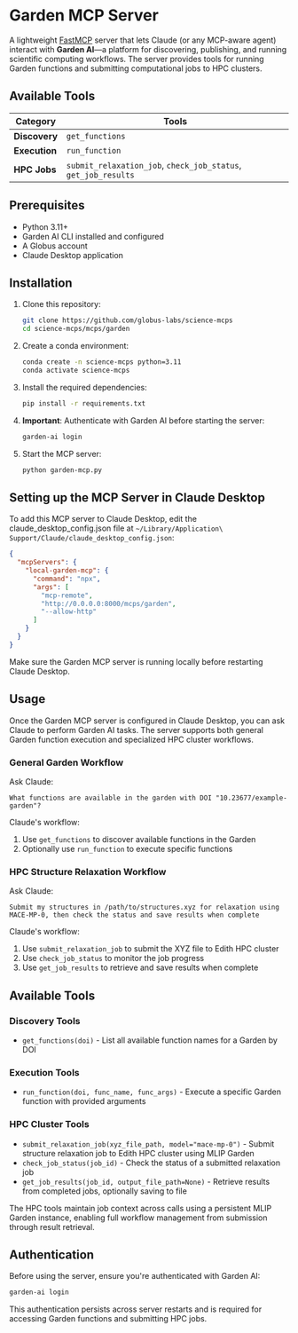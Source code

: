 # Garden MCP Server

A lightweight [FastMCP](https://gofastmcp.com) server that lets Claude (or any MCP-aware agent) interact with **Garden AI**—a platform for discovering, publishing, and running scientific computing workflows. The server provides tools for running Garden functions and submitting computational jobs to HPC clusters.

## Available Tools

| Category       | Tools                                                                                   |
| -------------- | --------------------------------------------------------------------------------------- |
| **Discovery**  | `get_functions`                                                                         |
| **Execution**  | `run_function`                                                                          |
| **HPC Jobs**   | `submit_relaxation_job`, `check_job_status`, `get_job_results`                        |

## Prerequisites

- Python 3.11+
- Garden AI CLI installed and configured
- A Globus account
- Claude Desktop application

## Installation

1. Clone this repository:
   ```bash
   git clone https://github.com/globus-labs/science-mcps
   cd science-mcps/mcps/garden
   ```

2. Create a conda environment:
   ```bash
   conda create -n science-mcps python=3.11
   conda activate science-mcps
   ```

3. Install the required dependencies:
   ```bash
   pip install -r requirements.txt
   ```

4. **Important**: Authenticate with Garden AI before starting the server:
   ```bash
   garden-ai login
   ```

5. Start the MCP server:
   ```bash
   python garden-mcp.py
   ```

## Setting up the MCP Server in Claude Desktop

To add this MCP server to Claude Desktop, edit the claude_desktop_config.json file at `~/Library/Application\ Support/Claude/claude_desktop_config.json`:

```json
{
  "mcpServers": {
    "local-garden-mcp": {
      "command": "npx",
      "args": [
        "mcp-remote",
        "http://0.0.0.0:8000/mcps/garden",
        "--allow-http"
      ]
    }
  }
}
```

Make sure the Garden MCP server is running locally before restarting Claude Desktop.

## Usage

Once the Garden MCP server is configured in Claude Desktop, you can ask Claude to perform Garden AI tasks. The server supports both general Garden function execution and specialized HPC cluster workflows.

### General Garden Workflow

Ask Claude:
```
What functions are available in the garden with DOI "10.23677/example-garden"?
```

Claude's workflow:
1. Use `get_functions` to discover available functions in the Garden
2. Optionally use `run_function` to execute specific functions

### HPC Structure Relaxation Workflow

Ask Claude:
```
Submit my structures in /path/to/structures.xyz for relaxation using MACE-MP-0, then check the status and save results when complete
```

Claude's workflow:
1. Use `submit_relaxation_job` to submit the XYZ file to Edith HPC cluster
2. Use `check_job_status` to monitor the job progress  
3. Use `get_job_results` to retrieve and save results when complete

## Available Tools

### Discovery Tools
* `get_functions(doi)` - List all available function names for a Garden by DOI

### Execution Tools  
* `run_function(doi, func_name, func_args)` - Execute a specific Garden function with provided arguments

### HPC Cluster Tools
* `submit_relaxation_job(xyz_file_path, model="mace-mp-0")` - Submit structure relaxation job to Edith HPC cluster using MLIP Garden
* `check_job_status(job_id)` - Check the status of a submitted relaxation job
* `get_job_results(job_id, output_file_path=None)` - Retrieve results from completed jobs, optionally saving to file

The HPC tools maintain job context across calls using a persistent MLIP Garden instance, enabling full workflow management from submission through result retrieval.

## Authentication

Before using the server, ensure you're authenticated with Garden AI:

```bash
garden-ai login
```

This authentication persists across server restarts and is required for accessing Garden functions and submitting HPC jobs.
